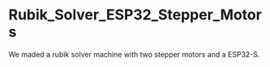 # Rubik_Solver_ESP32_Stepper_Motors
We maded a rubik solver machine with two stepper motors and a ESP32-S.
